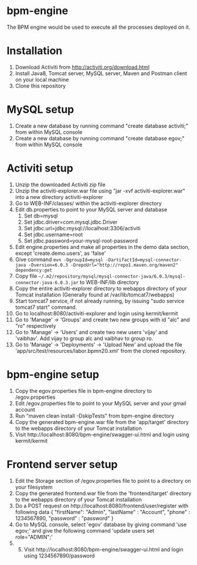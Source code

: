 # bpm-engine
The BPM engine would be used to execute all the processes deployed on it.

# Installation

1. Download Activiti from http://activiti.org/download.html
2. Install Java8, Tomcat server, MySQL server, Maven and Postman client on your local machine
3. Clone this repository

# MySQL setup

1. Create a new database by running command "create database activiti;" from within MySQL console
2. Create a new database by running command "create database egov;" from within MySQL console

# Activiti setup

1. Unzip the downloaded Activiti zip file
2. Unzip the activiti-explorer.war file using "jar -xvf activiti-explorer.war" into a new directory activiti-explorer
3. Go to WEB-INF/classes/ within the activiti-explorer directory
4. Edit db.properties to point to your MySQL server and database
	1. Set db=mysql
	2. Set jdbc.driver=com.mysql.jdbc.Driver
	3. Set jdbc.url=jdbc:mysql://localhost:3306/activiti
	4. Set jdbc.username=root
	5. Set jdbc.password=your-mysql-root-password
5. Edit engine.properties and make all properties in the demo data section, except 'create.demo.users', as 'false'
6. Give command `mvn -DgroupId=mysql -DartifactId=mysql-connector-java -Dversion=6.0.3 -DrepoUrl="http://repo1.maven.org/maven2" dependency:get`
7. Copy file `~/.m2/repository/mysql/mysql-connector-java/6.0.3/mysql-connector-java-6.0.3.jar` to WEB-INF/lib directory
8. Copy the entire activiti-explorer directory to webapps directory of your Tomcat installation (Generally found at /var/lib/tomcat7/webapps)
9. Start tomcat7 service, if not already running, by issuing "sudo service tomcat7 start" command.
10. Go to localhost:8080/activiti-explorer and login using kermit/kermit
11. Go to 'Manage' -> 'Groups' and create two new groups with id "alc" and "ro" respectively
12. Go to 'Manage' -> 'Users' and create two new users 'vijay' and 'vaibhav'. Add vijay to group alc and vaibhav to group ro.
13. Go to 'Manage' -> 'Deployments' -> 'Upload New' and upload the file 'app/src/test/resources/labor.bpmn20.xml' from the cloned repository.

# bpm-engine setup

1. Copy the egov.properties file in bpm-engine directory to /egov.properties
2. Edit /egov.properties file to point to your MySQL server and your gmail account
3. Run "maven clean install -DskipTests" from bpm-engine directory
4. Copy the generated bpm-engine.war file from the 'app/target' directory to the webapps directory of your Tomcat installation
5. Visit http://localhost:8080/bpm-engine/swagger-ui.html and login using kermit/kermit

# Frontend server setup

1. Edit the Storage section of /egov.properties file to point to a directory on your filesystem
2. Copy the generated frontend.war file from the 'frontend/target' directory to the webapps directory of your Tomcat installation
3. Do a POST request on http://localhost:8080/frontend/user/register with following data
        {
            "firstName": "Admin",
            "lastName" : "Account",
            "phone" : 1234567890,
            "password" : "password"
        }
4. Go to MySQL console, select 'egov' database by giving command 'use egov;' and give the following command 'update users set role="ADMIN";'
5. 5. Visit http://localhost:8080/bpm-engine/swagger-ui.html and login using 1234567890/password
